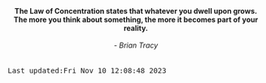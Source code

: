 
<div align="center"><b><span>The Law of Concentration states that whatever you dwell upon grows. The more you think about something, the more it becomes part of your reality.</span></b><br><br><i> - Brian Tracy</i></div>
<br><br><kbd>Last updated:Fri Nov 10 12:08:48 2023</kbd>